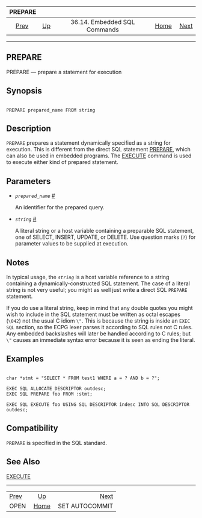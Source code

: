 <!--?xml version="1.0" encoding="UTF-8" standalone="no"?-->

|               PREPARE              |                                                             |                              |                                                       |                                                        |
| :--------------------------------: | :---------------------------------------------------------- | :--------------------------: | ----------------------------------------------------: | -----------------------------------------------------: |
| [Prev](ecpg-sql-open.html "OPEN")  | [Up](ecpg-sql-commands.html "36.14. Embedded SQL Commands") | 36.14. Embedded SQL Commands | [Home](index.html "PostgreSQL 17devel Documentation") |  [Next](ecpg-sql-set-autocommit.html "SET AUTOCOMMIT") |

***

## PREPARE

PREPARE — prepare a statement for execution

## Synopsis

```

PREPARE prepared_name FROM string
```

## Description

`PREPARE` prepares a statement dynamically specified as a string for execution. This is different from the direct SQL statement [PREPARE](sql-prepare.html "PREPARE"), which can also be used in embedded programs. The [EXECUTE](sql-execute.html "EXECUTE") command is used to execute either kind of prepared statement.

## Parameters

* *`prepared_name`* [#](#ECPG-SQL-PREPARE-PREPARED-NAME)

    An identifier for the prepared query.

* *`string`* [#](#ECPG-SQL-PREPARE-STRING)

    A literal string or a host variable containing a preparable SQL statement, one of SELECT, INSERT, UPDATE, or DELETE. Use question marks (`?`) for parameter values to be supplied at execution.

## Notes

In typical usage, the *`string`* is a host variable reference to a string containing a dynamically-constructed SQL statement. The case of a literal string is not very useful; you might as well just write a direct SQL `PREPARE` statement.

If you do use a literal string, keep in mind that any double quotes you might wish to include in the SQL statement must be written as octal escapes (`\042`) not the usual C idiom `\"`. This is because the string is inside an `EXEC SQL` section, so the ECPG lexer parses it according to SQL rules not C rules. Any embedded backslashes will later be handled according to C rules; but `\"` causes an immediate syntax error because it is seen as ending the literal.

## Examples

```

char *stmt = "SELECT * FROM test1 WHERE a = ? AND b = ?";

EXEC SQL ALLOCATE DESCRIPTOR outdesc;
EXEC SQL PREPARE foo FROM :stmt;

EXEC SQL EXECUTE foo USING SQL DESCRIPTOR indesc INTO SQL DESCRIPTOR outdesc;
```

## Compatibility

`PREPARE` is specified in the SQL standard.

## See Also

[EXECUTE](sql-execute.html "EXECUTE")

***

|                                    |                                                             |                                                        |
| :--------------------------------- | :---------------------------------------------------------: | -----------------------------------------------------: |
| [Prev](ecpg-sql-open.html "OPEN")  | [Up](ecpg-sql-commands.html "36.14. Embedded SQL Commands") |  [Next](ecpg-sql-set-autocommit.html "SET AUTOCOMMIT") |
| OPEN                               |    [Home](index.html "PostgreSQL 17devel Documentation")    |                                         SET AUTOCOMMIT |

